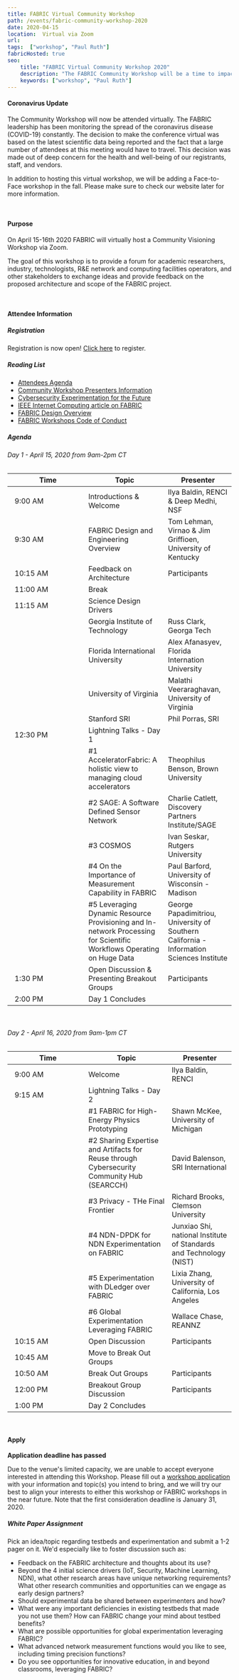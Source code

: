 ```yaml
---
title: FABRIC Virtual Community Workshop
path: /events/fabric-community-workshop-2020
date: 2020-04-15
location:  Virtual via Zoom
url: 
tags:  ["workshop", "Paul Ruth"] 
fabricHosted: true
seo:
    title: "FABRIC Virtual Community Workshop 2020"
    description: "The FABRIC Community Workshop will be a time to impact the future of FABRIC."
    keywords: ["workshop", "Paul Ruth"]
---
```


#### Coronavirus Update

The Community Workshop will now be attended virtually. The FABRIC leadership has been monitoring the spread of the coronavirus disease (COVID-19) constantly. The decision to make the conference virtual was based on the latest scientific data being reported and the fact that a large number of attendees at this meeting would have to travel. This decision was made out of deep concern for the health and well-being of our registrants, staff, and vendors. 

In addition to hosting this virtual workshop, we will be adding a Face-to-Face workshop in the fall. Please make sure to check our website later for more information.

<br>

#### Purpose

On April 15-16th 2020 FABRIC will virtually host a Community Visioning Workshop via Zoom.

The goal of this workshop is to provide a forum for academic researchers, industry, technologists, R&E network and computing facilities operators, and other stakeholders to exchange ideas and provide feedback on the proposed architecture and scope of the FABRIC project.

<br>

#### Attendee Information

##### Registration

Registration is now open! [Click here](https://info.whatisfabric.net/community-workshop-registration) to register.


##### Reading List

- [Attendees Agenda](https://docs.google.com/document/d/15i0fRUF8yuHHra3pBfb2wL828YEhEirMGKMxVm4I5Zo/edit)
- [Community Workshop Presenters Information ](https://docs.google.com/document/d/14tXzkYt5jLF-5zI_utvHoK2NIKJgLhOU9NYdcktG3OQ/edit)
- [Cybersecurity Experimentation for the Future](https://www.cyberexperimentation.org/)
- [IEEE Internet Computing article on FABRIC](https://ieeexplore.ieee.org/document/8972790)
- [FABRIC Design Overview](https://docs.google.com/presentation/d/1opK4SfLcDhpAx_9nZmrG3pCseh5UI8qQLFGh6hoZkAY/edit?usp=sharing)
- [FABRIC Workshops Code of Conduct](https://docs.google.com/document/d/1O-tKCqAfRAf6uNuq3pmtlHG-zdESz4SSEopXE5OiktM/edit)

##### Agenda

###### Day 1 - April 15, 2020 from 9am-2pm CT

<style>
    table {
        border: 2px solid var(--color-primary-light);
    }
    thead {
        background-color: var(--color-primary);
        color: var(--color-white);
    }
    tr.event {
        background-color: var(--color-primary-light);
    }
    tr > th:first-child, tr > td:first-child {
        padding-left: 1rem;
    }
</style>

<table>
    <thead>
        <tr>
            <th>Time</th>
            <th>Topic</th>
            <th>Presenter</th>
        </tr>
    </thead>
    <tbody>
        <tr class="event">
            <td style="width: 150px; max-width: 200px;">9:00 AM</td>
            <td>Introductions & Welcome</td>
            <td>Ilya Baldin, RENCI & Deep Medhi, NSF</td>
        </tr>
        <tr class="event">
            <td>9:30 AM</td>
            <td>FABRIC Design and Engineering Overview</td>
            <td>Tom Lehman, Virnao & Jim Griffioen, University of Kentucky</td>
        </tr>
        <tr class="event">
            <td>10:15 AM</td>
            <td>Feedback on Architecture </td>
            <td>Participants</td>
        </tr>
        <tr class="event">
            <td>11:00 AM</td>
            <td>Break</td>
            <td></td>
        </tr>
        <tr class="event">
            <td>11:15 AM</td>
            <td>Science Design Drivers</td>
            <td></td>
        </tr>
        <tr>
            <td></td>
            <td>Georgia Institute of Technology</td>
            <td>Russ Clark, Georga Tech</td>
        </tr>
        <tr>
            <td></td>
            <td>Florida International University</td>
            <td>Alex Afanasyev, Florida Internation University</td>
        </tr>
        <tr>
            <td></td>
            <td>University of Virginia</td>
            <td>Malathi Veeraraghavan, University of Virginia</td>
        </tr>
        <tr>
            <td></td>
            <td>Stanford SRI</td>
            <td>Phil Porras, SRI</td>
        </tr>
        <tr class="event">
            <td>12:30 PM</td>
            <td>Lightning Talks - Day 1 </td>
            <td></td>
        </tr>
        <tr>
            <td></td>
            <td>#1 AcceleratorFabric: A holistic view to managing cloud accelerators</td>
            <td>Theophilus Benson, Brown University</td>
        </tr>
        <tr>
            <td></td>
            <td>#2 SAGE: A Software Defined Sensor Network</td>
            <td>Charlie Catlett, Discovery Partners Institute/SAGE</td>
        </tr>
        <tr>
            <td></td>
            <td>#3 COSMOS</td>
            <td>Ivan Seskar, Rutgers University</td>
        </tr>
        <tr>
            <td></td>
            <td>#4 On the Importance of Measurement Capability in FABRIC</td>
            <td>Paul Barford, University of Wisconsin - Madison</td>
        </tr>
        <tr>
            <td></td>
            <td>#5 Leveraging Dynamic Resource Provisioning and In-network Processing for Scientific Workflows Operating on Huge Data</td>
            <td>George Papadimitriou, University of Southern California - Information Sciences Institute</td>
        </tr>
        <tr class="event">
            <td>1:30 PM</td>
            <td>Open Discussion & Presenting Breakout Groups</td>
            <td>Participants</td>
        </tr>
        <tr class="event">
            <td>2:00 PM</td>
            <td>Day 1 Concludes</td>
            <td></td>
        </tr>
    </tbody>
</table>

<br>

###### Day 2 - April 16, 2020 from 9am-1pm CT

<table>
    <thead>
        <tr>
            <th>Time</th>
            <th>Topic</th>
            <th>Presenter</th>
        </tr>
    </thead>
    <tbody>
        <tr class="event">
            <td style="width: 150px; max-width: 200px;">9:00 AM</td>
            <td>Welcome </td>
            <td>Ilya Baldin, RENCI</td>
        </tr>
        <tr class="event">
            <td>9:15 AM</td>
            <td>Lightning Talks - Day 2 </td>
            <td></td>
        </tr>
        <tr>
            <td></td>
            <td>#1 FABRIC for High-Energy Physics Prototyping</td>
            <td>Shawn McKee, University of Michigan</td>
        </tr>
        <tr>
            <td></td>
            <td>#2 Sharing Expertise and Artifacts for Reuse through Cybersecurity Community Hub (SEARCCH)</td>
            <td>David Balenson, SRI International</td>
        </tr>
        <tr>
            <td></td>
            <td>#3 Privacy - THe Final Frontier</td>
            <td>Richard Brooks, Clemson University</td>
        </tr>
        <tr>
            <td></td>
            <td>#4 NDN-DPDK for NDN Experimentation on FABRIC</td>
            <td>Junxiao Shi, national Institute of Standards and Technology (NIST)</td>
        </tr>
        <tr>
            <td></td>
            <td>#5 Experimentation with DLedger over FABRIC</td>
            <td>Lixia Zhang, University of California, Los Angeles</td>
        </tr>
        <tr>
            <td></td>
            <td>#6 Global Experimentation Leveraging FABRIC</td>
            <td>Wallace Chase, REANNZ</td>
                </tr>
        <tr class="event">
            <td>10:15 AM</td>
            <td>Open Discussion</td>
            <td>Participants</td>
        </tr>
        <tr class="event">
            <td>10:45 AM</td>
            <td>Move to Break Out Groups</td>
            <td></td>
        </tr>
        <tr class="event">
            <td>10:50 AM</td>
            <td>Break Out Groups</td>
            <td>Participants</td>
        </tr>
        <tr class="event">
            <td>12:00 PM</td>
            <td>Breakout Group Discussion </td>
            <td>Participants</td>
        </tr>
        <tr class="event">
            <td>1:00 PM</td>
            <td>Day 2 Concludes</td>
            <td></td>
        </tr>
    </tbody>
</table>

<br>

#### Apply

**Application deadline has passed**

Due to the venue's limited capacity, we are unable to accept everyone interested in attending this Workshop. Please fill out a [workshop application](https://share.hsforms.com/1PqMZ33k7TyW5nvHIUodgyw3ry9k) with your information and topic(s) you intend to bring, and we will try our best to align your interests to either this workshop or FABRIC workshops in the near future. Note that the first consideration deadline is January 31, 2020.

##### White Paper Assignment

Pick an idea/topic regarding testbeds and experimentation and submit a 1-2 pager on it. We'd especially like to foster discussion such as:

+ Feedback on the FABRIC architecture and thoughts about its use?
+ Beyond the 4 initial science drivers (IoT, Security, Machine Learning, NDN), what other research areas have unique networking requirements? What other research communities and opportunities can we engage as early design partners?
+ Should experimental data be shared between experimenters and how?
+ What were any important deficiencies in existing testbeds that made you not use them? How can FABRIC change your mind about testbed benefits?
+ What are possible opportunities for global experimentation leveraging FABRIC?
+ What advanced network measurement functions would you like to see, including timing precision functions?
+ Do you see opportunities for innovative education, in and beyond classrooms, leveraging FABRIC?




